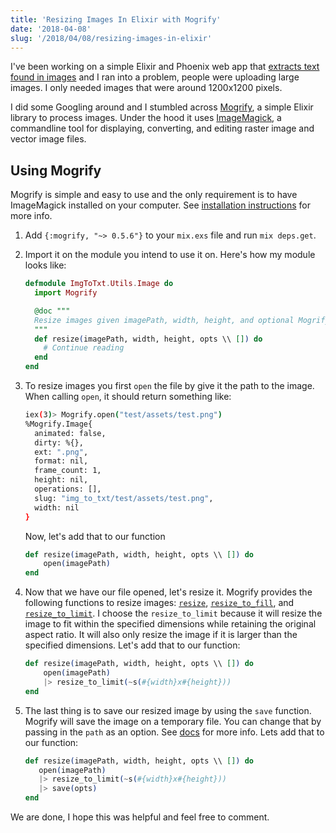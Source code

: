 ```yaml
---
title: 'Resizing Images In Elixir with Mogrify'
date: '2018-04-08'
slug: '/2018/04/08/resizing-images-in-elixir'
---
```


I've been working on a simple Elixir and Phoenix web app that [extracts text found in images](https://image-to-text.edgardev.com/) and I ran into a problem, people were uploading large images. I only needed images that were around 1200x1200 pixels.

I did some Googling around and I stumbled across [Mogrify](https://github.com/route/mogrify), a simple Elixir library to process images. Under the hood it uses [ImageMagick](https://www.imagemagick.org/script/index.php), a commandline tool for displaying, converting, and editing raster image and vector image files.

## Using Mogrify

Mogrify is simple and easy to use and the only requirement is to have ImageMagick installed on your computer. See [installation instructions](https://www.imagemagick.org/script/install-source.php) for more info.

1. Add `{:mogrify, "~> 0.5.6"}` to your `mix.exs` file and run `mix deps.get`.
1. Import it on the module you intend to use it on. Here's how my module looks like:

   ```elixir
   defmodule ImgToTxt.Utils.Image do
     import Mogrify

     @doc """
     Resize images given imagePath, width, height, and optional Mogrify opts
     """
     def resize(imagePath, width, height, opts \\ []) do
       # Continue reading
     end
   end
   ```

1. To resize images you first `open` the file by give it the path to the image. When calling `open`, it should return something like:

   ```bash
   iex(3)> Mogrify.open("test/assets/test.png")
   %Mogrify.Image{
     animated: false,
     dirty: %{},
     ext: ".png",
     format: nil,
     frame_count: 1,
     height: nil,
     operations: [],
     slug: "img_to_txt/test/assets/test.png",
     width: nil
   }
   ```

   Now, let's add that to our function

   ```elixir
   def resize(imagePath, width, height, opts \\ []) do
       open(imagePath)
   end
   ```

1. Now that we have our file opened, let's resize it. Mogrify provides the following functions to resize images: [`resize`](https://hexdocs.pm/mogrify/Mogrify.html#resize/2), [`resize_to_fill`](https://hexdocs.pm/mogrify/Mogrify.html#resize_to_fill/2), and [`resize_to_limit`](https://hexdocs.pm/mogrify/Mogrify.html#resize_to_limit/2). I choose the `resize_to_limit` because it will resize the image to fit within the specified dimensions while retaining the original aspect ratio. It will also only resize the image if it is larger than the specified dimensions. Let's add that to our function:
   ```elixir
   def resize(imagePath, width, height, opts \\ []) do
       open(imagePath)
       |> resize_to_limit(~s(#{width}x#{height}))
   end
   ```
1. The last thing is to save our resized image by using the `save` function. Mogrify will save the image on a temporary file. You can change that by passing in the `path` as an option. See [docs](https://hexdocs.pm/mogrify/Mogrify.html#save/2) for more info. Lets add that to our function:
   ```elixir
   def resize(imagePath, width, height, opts \\ []) do
      open(imagePath)
      |> resize_to_limit(~s(#{width}x#{height}))
      |> save(opts)
   end
   ```

We are done, I hope this was helpful and feel free to comment.
